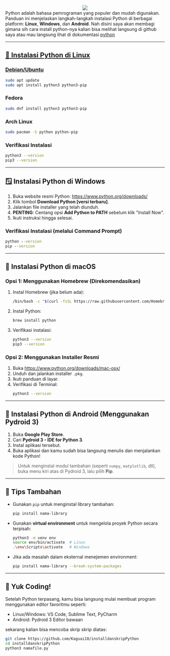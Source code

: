 <div align="center">
   <img src="https://readme-typing-svg.herokuapp.com?size=27&color=4584b6&center=true&vCenter=true&width=600&lines=Panduan+Instalasi+Python🐍;DiLinux,+Windows,+MacOS,+dan+Android✨">
</div>
Python adalah bahasa pemrograman yang populer dan mudah digunakan. Panduan ini menjelaskan langkah-langkah instalasi Python di berbagai platform: <strong>Linux</strong>, <strong>Windows</strong>, dan <strong>Android</strong>. Nah disini saya akan membagi gimana sih cara install python-nya kalian bisa melihat langsung di github saya atau mau langsung lihat di dokumentasi <a href=https://www.python.org/downloads/>python

---

## 🐧 Instalasi Python di Linux

### Debian/Ubuntu
```bash
sudo apt update
sudo apt install python3 python3-pip
```

### Fedora
```bash
sudo dnf install python3 python3-pip
```

### Arch Linux
```bash
sudo pacman -S python python-pip
```

### Verifikasi Instalasi
```bash
python3 --version
pip3 --version
```

---

## 🪟 Instalasi Python di Windows

1. Buka website resmi Python: https://www.python.org/downloads/
2. Klik tombol **Download Python [versi terbaru]**.
3. Jalankan file installer yang telah diunduh.
4. **PENTING**: Centang opsi **Add Python to PATH** sebelum klik "Install Now".
5. Ikuti instruksi hingga selesai.

### Verifikasi Instalasi (melalui Command Prompt)
```cmd
python --version
pip --version
```

---

## 🍎 Instalasi Python di macOS

### Opsi 1: Menggunakan Homebrew (Direkomendasikan)

1. Instal Homebrew (jika belum ada):
   ```bash
   /bin/bash -c "$(curl -fsSL https://raw.githubusercontent.com/Homebrew/install/HEAD/install.sh)"
   ```

2. Instal Python:
   ```bash
   brew install python
   ```

3. Verifikasi instalasi:
   ```bash
   python3 --version
   pip3 --version
   ```

### Opsi 2: Menggunakan Installer Resmi

1. Buka https://www.python.org/downloads/mac-osx/
2. Unduh dan jalankan installer `.pkg`.
3. Ikuti panduan di layar.
4. Verifikasi di Terminal:
   ```bash
   python3 --version
   ```

---

## 📱 Instalasi Python di Android (Menggunakan Pydroid 3)

1. Buka **Google Play Store**.
2. Cari **Pydroid 3 - IDE for Python 3**.
3. Instal aplikasi tersebut.
4. Buka aplikasi dan kamu sudah bisa langsung menulis dan menjalankan kode Python!

> Untuk menginstal modul tambahan (seperti `numpy`, `matplotlib`, dll), buka menu kiri atas di Pydroid 3, lalu pilih **Pip**.

---

## 📌 Tips Tambahan

- Gunakan `pip` untuk menginstal library tambahan:
  ```bash
  pip install nama-library
  ```
- Gunakan **virtual environment** untuk mengelola proyek Python secara terpisah:
  ```bash
  python3 -m venv env
  source env/bin/activate  # Linux
  .\env\Scripts\activate   # Windows
  ```
- Jika ada masalah dalam eksternal menejemen environment:
  ```bash
  pip install nama-library --break-system-packages
  ```


---

## 🚀 Yuk Coding!

Setelah Python terpasang, kamu bisa langsung mulai membuat program menggunakan editor favoritmu seperti:
- Linux/Windows: VS Code, Sublime Text, PyCharm
- Android: Pydroid 3 Editor bawaan

sekarang kalian bisa mencoba skrip skrip diatas:
   ```bash
  git clone https://github.com/Kaguai10/installdanskripPython
  cd installdanskripPython
  python3 namafile.py
  ```
